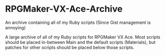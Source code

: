# RPGMaker-VX-Ace-Archive
An archive containing all of my Ruby scripts (Since Gist management is annoying)

A large archive of all of my Ruby scripts for RPGMaker VX Ace. Most scripts should be placed in-between Main and the default scripts (Materials), but patches for other scripts should be placed below those scripts.
